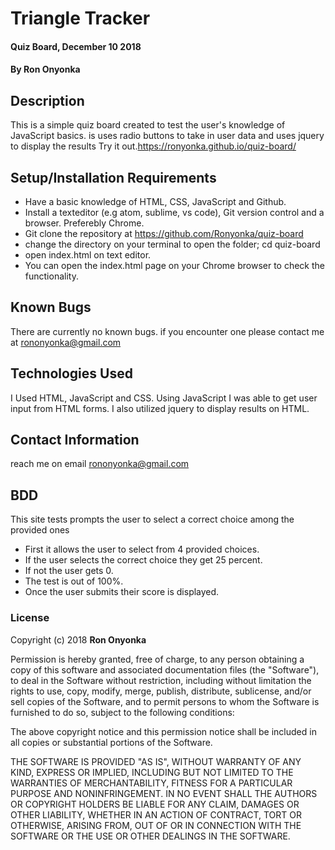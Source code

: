 # Triangle Tracker
#### Quiz Board, December 10 2018
#### By **Ron Onyonka**
## Description
This is a simple quiz board created to test the user's knowledge of JavaScript basics. is uses radio buttons to take in user data and uses jquery to display the results
Try it out.https://ronyonka.github.io/quiz-board/
## Setup/Installation Requirements
* Have a basic knowledge of HTML, CSS, JavaScript and Github.
* Install a texteditor (e.g atom, sublime, vs code), Git version control and a browser. Preferebly Chrome.
* Git clone the repository at https://github.com/Ronyonka/quiz-board
* change the directory on your terminal to open the folder; cd quiz-board
* open index.html on text editor.
* You  can open the index.html page on your Chrome browser to check the functionality.


## Known Bugs
There are currently no known bugs. if you encounter one please contact me at rononyonka@gmail.com
## Technologies Used
I Used HTML, JavaScript and CSS. Using JavaScript I was able to get user input from HTML forms.
I also utilized jquery to display results on HTML.
## Contact Information
reach me on email rononyonka@gmail.com
## BDD
This site tests prompts the user to select a correct choice among the provided ones
* First it allows the user to select from 4 provided choices.
* If the user selects the correct choice they get 25 percent.
* If not the user gets 0.
* The test is out of 100%.
* Once the user submits their score is displayed.

### License
Copyright (c) 2018 **Ron Onyonka**

Permission is hereby granted, free of charge, to any person obtaining a copy
of this software and associated documentation files (the "Software"), to deal
in the Software without restriction, including without limitation the rights
to use, copy, modify, merge, publish, distribute, sublicense, and/or sell
copies of the Software, and to permit persons to whom the Software is
furnished to do so, subject to the following conditions:

The above copyright notice and this permission notice shall be included in all
copies or substantial portions of the Software.

THE SOFTWARE IS PROVIDED "AS IS", WITHOUT WARRANTY OF ANY KIND, EXPRESS OR
IMPLIED, INCLUDING BUT NOT LIMITED TO THE WARRANTIES OF MERCHANTABILITY,
FITNESS FOR A PARTICULAR PURPOSE AND NONINFRINGEMENT. IN NO EVENT SHALL THE
AUTHORS OR COPYRIGHT HOLDERS BE LIABLE FOR ANY CLAIM, DAMAGES OR OTHER
LIABILITY, WHETHER IN AN ACTION OF CONTRACT, TORT OR OTHERWISE, ARISING FROM,
OUT OF OR IN CONNECTION WITH THE SOFTWARE OR THE USE OR OTHER DEALINGS IN THE
SOFTWARE.
